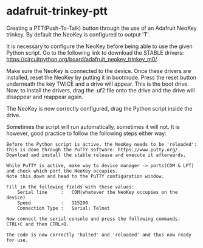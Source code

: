 # adafruit-trinkey-ptt
Creating a PTT(Push-To-Talk) button through the use of an Adafruit NeoKey trinkey.
By default the NeoKey is configured to output 'T'.

It is necessary to configure the NeoKey before being able to use the given Python script.
Go to the following link to download the STABLE drivers: https://circuitpython.org/board/adafruit_neokey_trinkey_m0/.

Make sure the NeoKey is connected to the device.
Once these drivers are installed, reset the NeoKey by putting it in bootmode.
Press the reset button underneath the key TWICE and a drive will appear. This is the boot drive.
Now, to install the drivers, drag the .uf2 file onto the drive and the drive will disappear and reappear again.

The NeoKey is now correctly configured, drag the Python script inside the drive.

Sometimes the script will run automatically, sometimes it will not. It is however, good practice to follow the following steps either way:

    Before the Python script is active, the NeoKey needs to be 'reloaded': this is done through the PuTTY software: https://www.putty.org/.
    Download and install the stable release and execute it afterwards.

    While PuTTY is active, make way to device manager -> ports(COM & LPT) and check which port the NeoKey occupies.
    Note this down and head to the PuTTY configuration window.

    Fill in the following fields with these values:
        Serial line     :   COM(whatever the NeoKey occupies on the device)
        Speed           :   115200
        Connection Type :   Serial; Telnet

    Now connect the serial console and press the following commands: CTRL+C and then CTRL+D.

    The code is now correctly 'halted' and 'reloaded' and thus now ready for use.



